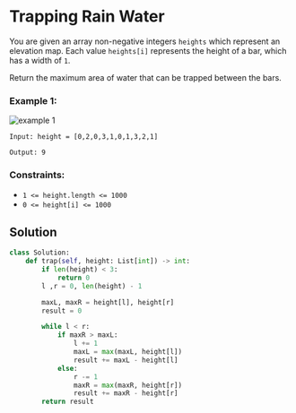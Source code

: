 # Trapping Rain Water
You are given an array non-negative integers `heights` which represent an elevation map. Each value `heights[i]` represents the height of a bar, which has a width of `1`.

Return the maximum area of water that can be trapped between the bars.

### Example 1:

![example 1](https://imagedelivery.net/CLfkmk9Wzy8_9HRyug4EVA/0c25cb81-1095-4382-fff2-6ef77c1fd100/public)

```
Input: height = [0,2,0,3,1,0,1,3,2,1]

Output: 9
```

### Constraints:
- `1 <= height.length <= 1000`
- `0 <= height[i] <= 1000`

## Solution
```python
class Solution:
    def trap(self, height: List[int]) -> int:
        if len(height) < 3:
            return 0
        l ,r = 0, len(height) - 1

        maxL, maxR = height[l], height[r]
        result = 0

        while l < r:
            if maxR > maxL:
                l += 1
                maxL = max(maxL, height[l])
                result += maxL - height[l]
            else:
                r -= 1
                maxR = max(maxR, height[r])
                result += maxR - height[r]
        return result
```